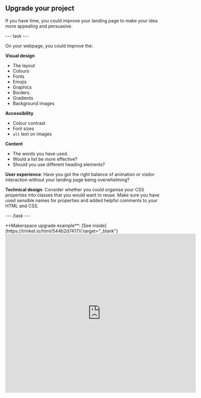 ## Upgrade your project

If you have time, you could improve your landing page to make your idea more appealing and persuasive.

--- task ---

On your webpage, you could improve the:

**Visual design**
+ The layout
+ Colours
+ Fonts
+ Emojis
+ Graphics
+ Borders
+ Gradients
+ Background images

**Accessibility**
+ Colour contrast 
+ Font sizes 
+ `alt` text on images

**Content** 
+ The words you have used.
+ Would a list be more effective?
+ Should you use different heading elements?

**User experience**: Have you got the right balance of animation or visitor interaction without your landing page being overwhelming?

**Technical design**: Consider whether you could organise your CSS properties into classes that you would want to reuse. Make sure you have used sensible names for properties and added helpful comments to your HTML and CSS. 

--- /task ---

<div>
**Makerspace upgrade example**: [See inside](https://trinket.io/html/544b2d7417){:target="_blank"}

<iframe src="https://trinket.io/embed/html/544b2d7417?outputOnly=true" width="600" height="500" frameborder="0" marginwidth="0" marginheight="0" allowfullscreen></iframe>
</div>